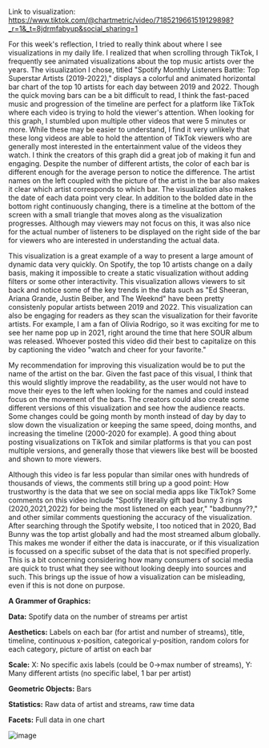 Link to visualization: https://www.tiktok.com/@chartmetric/video/7185219661519129898?_r=1&_t=8jdrmfabyup&social_sharing=1

For this week's reflection, I tried to really think about where I see visualizations in my daily life. I realized that when scrolling through
TikTok, I frequently see animated visualizations about the top music artists over the years. The visualization I chose, titled "Spotify Monthly 
Listeners Battle: Top Superstar Artists (2019-2022)," displays a colorful and animated horizontal bar chart of the top 10 artists for each day
between 2019 and 2022. Though the quick moving bars can be a bit difficult to read, I think the fast-paced music and progression of the timeline
are perfect for a platform like TikTok where each video is trying to hold the viewer's attention. When looking for this graph, I stumbled upon
multiple other videos that were 5 minutes or more. While these may be easier to understand, I find it very unlikely that these long videos
are able to hold the attention of TikTok viewers who are generally most interested in the entertainment value of the videos they watch. I think the
creators of this graph did a great job of making it fun and engaging. Despite the number of different artists, the color of each bar is
different enough for the average person to notice the difference. The artist names on the left coupled with the picture of the artist in the bar
also makes it clear which artist corresponds to which bar. The visualization also makes the date of each data point very clear. In addition to
the bolded date in the bottom right continuously changing, there is a timeline at the bottom of the screen with a small triangle that moves
along as the visualization progresses. Although may viewers may not focus on this, it was also nice for the actual number of listeners to
be displayed on the right side of the bar for viewers who are interested in understanding the actual data. 

This visualization is a great example of a way to present a large amount of dynamic data very quickly. On Spotify, the top 10 artists change
on a daily basis, making it impossible to create a static visualization without adding filters or some other interactivity. This visualization
allows viewers to sit back and notice some of the key trends in the data such as "Ed Sheeran, Ariana Grande, Justin Beiber, and The Weeknd"
have been pretty consistenly popular artists between 2019 and 2022. This visualization can also be engaging for readers as they scan the
visualization for their favorite artists. For example, I am a fan of Olivia Rodrigo, so it was exciting for me to see her name pop up in
2021, right around the time that here SOUR album was released. Whoever posted this video did their best to capitalize on this by captioning
the video "watch and cheer for your favorite."

My recommendation for improving this visualization would be to put the name of the artist on the bar. Given the fast pace of this visual,
I think that this would slightly improve the readability, as the user would not have to move their eyes to the left when looking for the
names and could instead focus on the movement of the bars. The creators could also create some different versions of this visualization
and see how the audience reacts. Some changes could be going month by month instead of day by day to slow down the visualization or keeping
the same speed, doing months, and increasing the timeline (2000-2020 for example). A good thing about posting visualizations on TikTok and
similar platforms is that you can post multiple versions, and generally those that viewers like best will be boosted and shown to more viewers.

Although this video is far less popular than similar ones with hundreds of thousands of views, the comments still bring up a good point:
How trustworthy is the data that we see on social media apps like TikTok? Some comments on this video include "Spotify literally gift
bad bunny 3 rings (2020,2021,2022) for being the most listened on each year," "badbunny??," and other similar comments questioning the accuracy
of the visualization. After searching through the Spotify website, I too noticed that in 2020, Bad Bunny was the top artist globally
and had the most streamed album globally. This makes me wonder if either the data is inaccurate, or if this visualization is focussed
on a specific subset of the data that is not specified properly. This is a bit concerning considering how many consumers of social
media are quick to trust what they see without looking deeply into sources and such. This brings up the issue of how a visualization
can be misleading, even if this is not done on purpose. 

**A Grammer of Graphics:**

**Data:** Spotify data on the number of streams per artist

**Aesthetics:** Labels on each bar (for artist and number of streams), title, timeline, continuous x-position, categorical y-position, random colors for each category, picture of artist on each bar

**Scale:** X: No specific axis labels (could be 0->max number of streams), Y: Many different artists (no specific label, 1 bar per artist)

**Geometric Objects:** Bars

**Statistics:** Raw data of artist and streams, raw time data

**Facets:** Full data in one chart

![image](https://github.com/alyshacreelman/reflections/assets/156394139/6253eced-b049-4013-9258-4aa496518d75)
